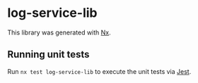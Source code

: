 # log-service-lib

This library was generated with [Nx](https://nx.dev).

## Running unit tests

Run `nx test log-service-lib` to execute the unit tests via [Jest](https://jestjs.io).
